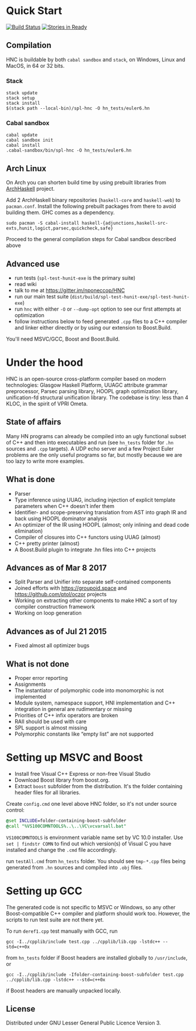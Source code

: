 # Quick Start

[![Build Status](https://secure.travis-ci.org/nponeccop/HNC.png?branch=master)](http://travis-ci.org/nponeccop/HNC)
[![Stories in Ready](https://badge.waffle.io/nponeccop/HNC.png?label=ready&title=Ready)](https://waffle.io/nponeccop/HNC)

## Compilation

HNC is buildable by both `cabal sandbox` and `stack`, on Windows, Linux and MacOS, in 64 or 32 bits.

### Stack

```
stack update
stack setup
stack install
$(stack path --local-bin)/spl-hnc -O hn_tests/euler6.hn
```

### Cabal sandbox

```
cabal update
cabal sandbox init
cabal install
.cabal-sandbox/bin/spl-hnc -O hn_tests/euler6.hn
```

## Arch Linux

On Arch you can shorten build time by using prebuilt libraries
from [ArchHaskell](https://wiki.archlinux.org/index.php/ArchHaskell) project. 

Add 2 ArchHaskell binary repositories (`haskell-core` and `haskell-web`) to `pacman.conf`. Install
the following prebuilt packages from there to avoid building them. GHC comes
as a dependency.

```
sudo pacman -S cabal-install haskell-{adjunctions,haskell-src-exts,hunit,logict,parsec,quickcheck,safe}
```

Proceed to the general compilation steps for Cabal sandbox described above

## Advanced use

- run tests (`spl-test-hunit-exe` is the primary suite)
- read wiki
- talk to me at https://gitter.im/nponeccop/HNC
- run our main test suite (`dist/build/spl-test-hunit-exe/spl-test-hunit-exe`)
- run `hnc` with either `-O` or `--dump-opt` option to see our first attempts at optimization
- follow instructions below to feed generated `.cpp` files to a C++ compiler 
  and linker either directly or by using our extension to Boost.Build.

You'll need MSVC/GCC, Boost and Boost.Build.

# Under the hood

HNC is an open-source cross-platform compiler based on modern technologies: Glasgow Haskell Platform, 
UUAGC attribute grammar preprocessor, Parsec parsing library, HOOPL graph optimization library, unification-fd structural unification library. The codebase is tiny: less than 4 KLOC, in the spirit of VPRI Ometa.

## State of affairs

Many HN programs can already be compiled into an ugly functional subset of C++ and 
then into executables and run (see `hn_tests` folder for `.hn` sources and `.cpp` targets). 
A UDP echo server and a few Project Euler problems are the only useful programs so far, 
but mostly because we are too lazy to write more examples.

## What is done

- Parser
- Type inference using UUAG, including injection of explicit template parameters when C++ doesn't infer them
- Identifier- and scope-preserving translation from AST into graph IR and back using HOOPL dominator analysis
- An optimizer of the IR using HOOPL (almost; only inlining and dead code elimination)
- Compiler of closures into C++ functors using UUAG (almost)
- C++ pretty printer (almost)
- A Boost.Build plugin to integrate .hn files into C++ projects

## Advances as of Mar 8 2017

- Split Parser and Unifier into separate self-contained components
- Joined efforts with https://groupoid.space and https://github.com/ptol/oczor projects
- Working on extracting other components to make HNC a sort of toy compiler construction framework
- Working on loop generation

## Advances as of Jul 21 2015

- Fixed almost all optimizer bugs

## What is not done

- Proper error reporting
- Assignments
- The instantiator of polymorphic code into monomorphic is not implemented
- Module system, namespace support, HNI implementation and C++ integration in general are rudimentary or missing
- Priorities of C++ infix operators are broken
- RAII should be used with care
- SPL support is almost missing
- Polymorphic constants like “empty list” are not supported

# Setting up MSVC and Boost

- Install free Visual C++ Express or non-free Visual Studio
- Download Boost library from boost.org. 
- Extract `boost` subfolder from the distribution. It's the folder containing header files for all libraries.

Create `config.cmd` one level above HNC folder, so it's not under source control:

```cmd
@set INCLUDE=folder-containing-boost-subfolder
@call "%VS100COMNTOOLS%..\..\VC\vcvarsall.bat"
```

`VS100COMNTOOLS` is environment variable name set by VC 10.0 installer. Use `set | findstr COMN` to find 
out which version(s) of Visual C you have installed and change the `.cmd` file accordingly.

run `testAll.cmd` from `hn_tests` folder. You should see `tmp-*.cpp` files being generated 
from `.hn` sources and compiled into `.obj` files.

# Setting up GCC

The generated code is not specific to MSVC or Windows, so any other Boost-compatible C++ compiler 
and platform should work too. However, the scripts to run test suite are not there yet. 

To run `deref1.cpp` test manually with GCC, run

```
gcc -I../cpplib/include test.cpp ../cpplib/lib.cpp -lstdc++ --std=c++0x
```

from `hn_tests` folder if Boost headers are installed globally to `/usr/include`, or

```
gcc -I../cpplib/include -Ifolder-containing-boost-subfolder test.cpp  ../cpplib/lib.cpp -lstdc++ --std=c++0x
```

if Boost headers are manually unpacked locally.

## License

Distributed under GNU Lesser General Public Licence Version 3.

